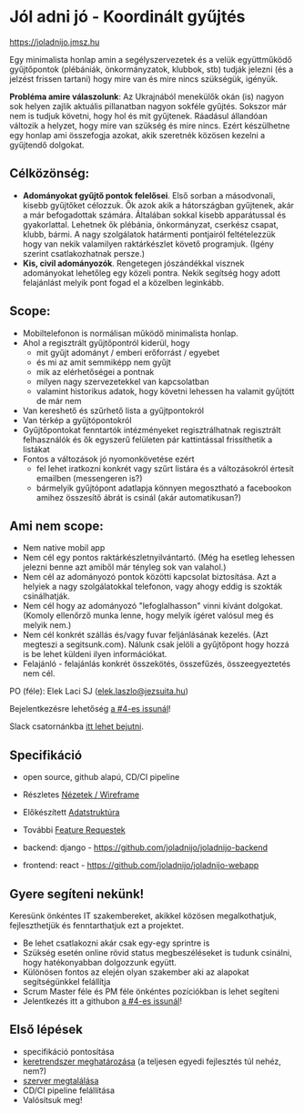 # Jól adni jó - Koordinált gyűjtés

https://joladnijo.jmsz.hu

Egy minimalista honlap amin a segélyszervezetek és a velük együttműködő gyűjtőpontok (plébániák, önkormányzatok, klubbok, stb) tudják jelezni (és a jelzést frissen tartani) hogy mire van és mire nincs szükségük, igényük.

__Probléma amire válaszolunk__: Az Ukrajnából menekülők okán (is) nagyon sok helyen zajlik aktuális pillanatban nagyon sokféle gyűjtés. Sokszor már nem is tudjuk követni, hogy hol és mit gyűjtenek. Ráadásul állandóan változik a helyzet, hogy mire van szükség és mire nincs. Ezért készülhetne egy honlap ami összefogja azokat, akik szeretnék közösen kezelni a gyűjtendő dolgokat.

## __Célközönség__:
* __Adományokat gyűjtő pontok felelősei__. Első sorban a másodvonali, kisebb gyűjtőket célozzuk. Ők azok akik a hátországban gyűjtenek, akár a már befogadottak számára. Általában sokkal kisebb apparátussal és gyakorlattal. Lehetnek ők plébánia, önkormányzat, cserkész csapat, klubb, bármi. A nagy szolgálatok határmenti pontjairól feltételezzük hogy van nekik valamilyen raktárkészlet követő programjuk. (Igény szerint csatlakozhatnak persze.)
* __Kis, civil adományozók__. Rengetegen jószándékkal visznek adományokat lehetőleg egy közeli pontra. Nekik segítség hogy adott felajánlást melyik pont fogad el a közelben leginkább.

## __Scope__:
- Mobiltelefonon is normálisan működő minimalista honlap.
- Ahol a regisztrált gyűjtőpontról kiderül, hogy
    - mit gyűjt adományt / emberi erőforrást / egyebet
    - és mi az amit semmiképp nem gyűjt
    - mik az elérhetőségei a pontnak
    - milyen nagy szervezetekkel van kapcsolatban
    - valamint historikus adatok, hogy követni lehessen ha valamit gyűjtött de már nem
- Van kereshető és szűrhető lista a gyűjtpontokról 
- Van térkép a gyűjtópontokról
- Gyűjtőpontokat fenntartók intézményeket regisztrálhatnak regisztrált felhasználók és ők egyszerű felületen pár kattintással frissíthetik a listákat
- Fontos a változások jó nyomonkövetése ezért
    - fel lehet iratkozni konkrét vagy szűrt listára és a változásokról értesít emailben (messengeren is?)
    - bármelyik gyűjtópont adatlapja könnyen megosztható a facebookon amihez összesítő ábrát is csinál (akár automatikusan?) 

## __Ami nem scope__:
- Nem native mobil app
- Nem cél egy pontos raktárkészletnyilvántartó. (Még ha esetleg lehessen jelezni benne azt amiből már tényleg sok van valahol.)
- Nem cél az adományozó pontok közötti kapcsolat biztosítása. Azt a helyiek a nagy szolgálatokkal telefonon, vagy ahogy eddig is szokták csinálhatják.
- Nem cél hogy az adományozó "lefoglalhasson" vinni kívánt dolgokat. (Komoly ellenőrző munka lenne, hogy melyik ígéret valósul meg és melyik nem.)
- Nem cél konkrét szállás és/vagy fuvar feljánlásának kezelés. (Azt megteszi a segitsunk.com). Nálunk csak jelöli a gyűjtőpont hogy hozzá is be lehet küldeni ilyen információkat.
- Felajánló - felajánlás konkrét összekötés, összefűzés, összeegyeztetés nem cél.

PO (féle): Elek Laci SJ (elek.laszlo@jezsuita.hu)

Bejelentkezésre lehetőség [a #4-es issunál](../../issues/4)!

Slack csatornánkba [itt lehet bejutni](https://join.slack.com/t/jladnij/shared_invite/zt-14o2v6u1d-E3XUeqiP3IZAmPFIgxLqvw).

## Specifikáció
* open source, github alapú, CD/CI pipeline
* Részletes [Nézetek / Wireframe](wireframes.md)
* Előkészített [Adatstruktúra](adatstruktura.md)
* További [Feature Requestek](../../issues?q=is%3Aissue+is%3Aopen+label%3Aenhancement)

* backend: django - https://github.com/joladnijo/joladnijo-backend
* frontend: react - https://github.com/joladnijo/joladnijo-webapp

## Gyere segíteni nekünk!
Keresünk önkéntes IT szakembereket, akikkel közösen megalkothatjuk, fejleszthetjük és fenntarthatjuk ezt a projektet.
- Be lehet csatlakozni akár csak egy-egy sprintre is
- Szükség esetén online rövid status megbeszéléseket is tudunk csinálni, hogy hatékonyabban dolgozzunk együtt.
- Különösen fontos az elején olyan szakember aki az alapokat segítségünkkel felállítja
- Scrum Master féle és PM féle önkéntes pozíciókban is lehet segíteni
- Jelentkezés itt a githubon [a #4-es issunál](../../issues/4)!

## Első lépések
* specifikáció pontosítása
* [keretrendszer meghatározása](../../issues/1) (a teljesen egyedi fejlesztés túl nehéz, nem?)
* [szerver megtalálása](../../issues/3)
* CD/CI pipeline felállítása
* Valósítsuk meg!
